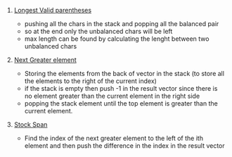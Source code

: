 1. [Longest Valid parentheses](https://leetcode.com/problems/longest-valid-parentheses/submissions/)

   - pushing all the chars in the stack and popping all the balanced pair
   - so at the end only the unbalanced chars will be left
   - max length can be found by calculating the lenght between two unbalanced chars

2. [Next Greater element](https://practice.geeksforgeeks.org/problems/next-larger-element-1587115620/1/#)

   - Storing the elements from the back of vector in the stack (to store all the elements to the right of the current index)
   - if the stack is empty then push -1 in the result vector since there is no element greater than the current element in the right side
   - popping the stack element until the top element is greater than the current element.

3. [Stock Span]()

   - Find the index of the next greater element to the left of the ith element and then push the difference in the index in the result vector
